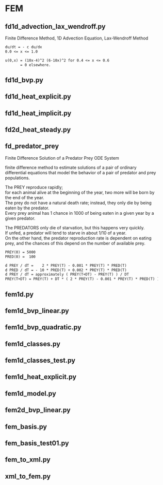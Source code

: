# FEM

## fd1d_advection_lax_wendroff.py

Finite Difference Method, 1D Advection Equation, Lax-Wendroff Method

```markdown
du/dt = - c du/dx
0.0 <= x <= 1.0

u(0,x) = (10x-4)^2 (6-10x)^2 for 0.4 <= x <= 0.6
       = 0 elsewhere.
```

## fd1d_bvp.py

## fd1d_heat_explicit.py

## fd1d_heat_implicit.py

## fd2d_heat_steady.py

## fd_predator_prey

Finite Difference Solution of a Predator Prey ODE System

finite difference method
to estimate solutions of a pair of ordinary differential equations
that model the behavior of a pair of predator and prey populations.

The PREY reproduce rapidly;  
for each animal alive at the beginning of the year, two more will be born by the end of the year.  
The prey do not have a natural death rate; instead, they only die by being eaten by the predator.  
Every prey animal has 1 chance in 1000 of being eaten in a given year by a given predator.

The PREDATORS only die of starvation, but this happens very quickly.  
If unfed, a predator will tend to starve in about 1/10 of a year.  
On the other hand, the predator reproduction rate is dependent on eating prey,
and the chances of this depend on the number of available prey.

```markdown
PREY(0) = 5000
PRED(0) =  100

d PREY / dT =    2 * PREY(T) - 0.001 * PREY(T) * PRED(T)
d PRED / dT = - 10 * PRED(T) + 0.002 * PREY(T) * PRED(T)
d PREY / dT = approximately ( PREY(T+DT) - PREY(T) ) / DT
PREY(T+DT) = PREY(T) + DT * ( 2 * PREY(T) - 0.001 * PREY(T) * PRED(T) ).
```

## fem1d.py

## fem1d_bvp_linear.py

## fem1d_bvp_quadratic.py

## fem1d_classes.py

## fem1d_classes_test.py

## fem1d_heat_explicit.py

## fem1d_model.py

## fem2d_bvp_linear.py

## fem_basis.py

## fem_basis_test01.py

## fem_to_xml.py

## xml_to_fem.py
